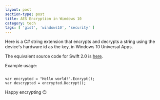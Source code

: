 ```yaml
---
layout: post
section-type: post
title: AES Encryption in Windows 10
category: tech
tags: [ 'gist', 'windows10', 'security' ]
---
```

Here is a C# string extension that encrypts and decrypts a string using the
device's hardware id as the key, in Windows 10 Universal Apps.

<script src="https://gist.github.com/PanosSakkos/be6ea26b222ba7c1e109a260034ba61e.js"></script>

The equivalent source code for Swift 2.0 is [here](/tech/2016/03/05/ios-encryption.html).

Example usage:

<pre><code data-trim class="csharp">
var encrypted = "Hello world!".Ecnrypt();
var descrypted = encrypted.Decrypt();
</code></pre>


Happy encrypting :wink:
